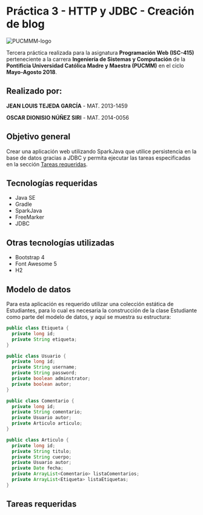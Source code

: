 # Práctica 3 - HTTP y JDBC - Creación de blog

![PUCMMM-logo](https://i.imgur.com/9eEIci9.png)

Tercera práctica realizada para la asignatura **Programación Web (ISC-415)** perteneciente a la carrera **Ingeniería de Sistemas y Computación** de la **Pontificia Universidad Católica Madre y Maestra (PUCMM)** en el ciclo **Mayo-Agosto 2018**.

## Realizado por:

**JEAN LOUIS TEJEDA GARCÍA**  -  MAT. 2013-1459

**OSCAR DIONISIO NÚÑEZ SIRI** -  MAT. 2014-0056

## Objetivo general

Crear una aplicación web utilizando SparkJava que utilice persistencia en la base de datos gracias a JDBC y permita ejecutar las tareas especificadas en la sección [Tareas requeridas](#tareas-requeridas).

## Tecnologías requeridas

- Java SE
- Gradle
- SparkJava
- FreeMarker
- JDBC

## Otras tecnologías utilizadas

- Bootstrap 4
- Font Awesome 5
- H2

## Modelo de datos
Para esta aplicación es requerido utilizar una colección estática de Estudiantes, para lo cual es necesaria la construcción de la clase Estudiante como parte del modelo de datos, y aquí se muestra su estructura:
```java
public class Etiqueta { 
  private long id;
  private String etiqueta;
}

public class Usuario { 
  private long id;
  private String username;
  private String password;
  private boolean adminstrator;
  private boolean autor;
}

public class Comentario { 
  private long id;
  private String comentario;
  private Usuario autor;
  private Articulo articulo;
}

public class Articulo { 
  private long id;
  private String titulo;
  private String cuerpo;
  private Usuario autor;
  private Date fecha;
  private ArrayList<Comentario> listaComentarios;
  private ArrayList<Etiqueta> listaEtiquetas;
}
```

## Tareas requeridas

